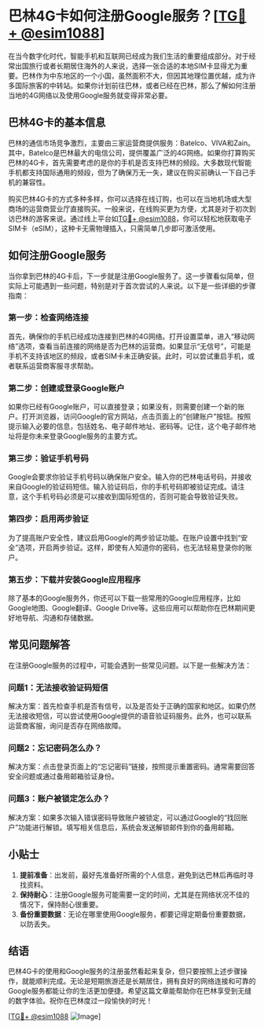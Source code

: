 # 巴林4G卡如何注册Google服务？[[TG💪+ @esim1088](https://t.me/s/esim1088)]

在当今数字化时代，智能手机和互联网已经成为我们生活的重要组成部分。对于经常出国旅行或者长期居住海外的人来说，选择一张合适的本地SIM卡显得尤为重要。巴林作为中东地区的一个小国，虽然面积不大，但因其地理位置优越，成为许多国际旅客的中转站。如果你计划前往巴林，或者已经在巴林，那么了解如何注册当地的4G网络以及使用Google服务就变得非常必要。

## 巴林4G卡的基本信息

巴林的通信市场竞争激烈，主要由三家运营商提供服务：Batelco、VIVA和Zain。其中，Batelco是巴林最大的电信公司，提供覆盖广泛的4G网络。如果你打算购买巴林的4G卡，首先需要考虑的是你的手机是否支持巴林的频段。大多数现代智能手机都支持国际通用的频段，但为了确保万无一失，建议在购买前确认一下自己手机的兼容性。

购买巴林4G卡的方式多种多样，你可以选择在线订购，也可以在当地机场或大型商场的运营商营业厅直接购买。一般来说，在线购买更为方便，尤其是对于初次到访巴林的游客来说。通过线上平台如[TG💪+ @esim1088](https://t.me/s/esim1088)，你可以轻松地获取电子SIM卡（eSIM），这种卡无需物理插入，只需简单几步即可激活使用。

## 如何注册Google服务

当你拿到巴林的4G卡后，下一步就是注册Google服务了。这一步骤看似简单，但实际上可能遇到一些问题，特别是对于首次尝试的人来说。以下是一些详细的步骤指南：

### 第一步：检查网络连接

首先，确保你的手机已经成功连接到巴林的4G网络。打开设置菜单，进入“移动网络”选项，查看当前连接的网络是否为巴林的运营商。如果显示“无信号”，可能是手机不支持该地区的频段，或者SIM卡未正确安装。此时，可以尝试重启手机，或者联系运营商客服寻求帮助。

### 第二步：创建或登录Google账户

如果你已经有Google账户，可以直接登录；如果没有，则需要创建一个新的账户。打开浏览器，访问Google的官方网站，点击页面上的“创建账户”按钮。按照提示输入必要的信息，包括姓名、电子邮件地址、密码等。记住，这个电子邮件地址将是你未来登录Google服务的主要方式。

### 第三步：验证手机号码

Google会要求你验证手机号码以确保账户安全。输入你的巴林电话号码，并接收来自Google的验证码短信。输入验证码后，你的手机号码即被验证完成。请注意，这个手机号码必须是可以接收到国际短信的，否则可能会导致验证失败。

### 第四步：启用两步验证

为了提高账户安全性，建议启用Google的两步验证功能。在账户设置中找到“安全”选项，开启两步验证。这样，即使有人知道你的密码，也无法轻易登录你的账户。

### 第五步：下载并安装Google应用程序

除了基本的Google服务外，你还可以下载一些常用的Google应用程序，比如Google地图、Google翻译、Google Drive等。这些应用可以帮助你在巴林期间更好地导航、沟通和存储数据。

## 常见问题解答

在注册Google服务的过程中，可能会遇到一些常见问题。以下是一些解决方法：

### 问题1：无法接收验证码短信

解决方案：首先检查手机是否有信号，以及是否处于正确的国家和地区。如果仍然无法接收短信，可以尝试使用Google提供的语音验证码服务。此外，也可以联系运营商客服，询问是否存在网络故障。

### 问题2：忘记密码怎么办？

解决方案：点击登录页面上的“忘记密码”链接，按照提示重置密码。通常需要回答安全问题或通过备用邮箱验证身份。

### 问题3：账户被锁定怎么办？

解决方案：如果多次输入错误密码导致账户被锁定，可以通过Google的“找回账户”功能进行解锁。填写相关信息后，系统会发送解锁邮件到你的备用邮箱。

## 小贴士

1. **提前准备**：出发前，最好先准备好所需的个人信息，避免到达巴林后再临时寻找资料。
2. **保持耐心**：注册Google服务可能需要一定的时间，尤其是在网络状况不佳的情况下，保持耐心很重要。
3. **备份重要数据**：无论在哪里使用Google服务，都要记得定期备份重要数据，以防丢失。

## 结语

巴林4G卡的使用和Google服务的注册虽然看起来复杂，但只要按照上述步骤操作，就能顺利完成。无论是短期旅游还是长期居住，拥有良好的网络连接和可靠的Google服务都能让你的生活更加便捷。希望这篇文章能帮助你在巴林享受到无缝的数字体验。祝你在巴林度过一段愉快的时光！

[[TG💪+ @esim1088](https://t.me/s/esim1088) ![Image](https://i.postimg.cc/4NQfJmqS/Snipaste-2025-05-13-00-14-12.png)]